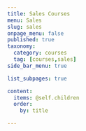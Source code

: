 ```yaml
---
title: Sales Courses
menu: Sales
slug: sales
onpage_menu: false
published: true
taxonomy:
  category: courses
  tag: [courses,sales]
side_bar_menu: true

list_subpages: true

content:
  items: @self.children
  order:
    by: title

---
```


